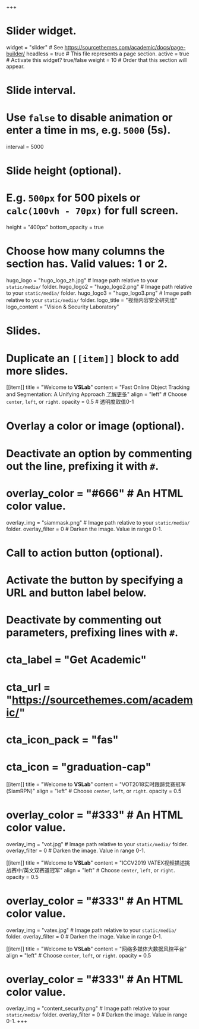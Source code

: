 +++
# Slider widget.
widget = "slider"  # See https://sourcethemes.com/academic/docs/page-builder/
headless = true  # This file represents a page section.
active = true  # Activate this widget? true/false
weight = 10  # Order that this section will appear.

# Slide interval.
# Use `false` to disable animation or enter a time in ms, e.g. `5000` (5s).
interval = 5000

# Slide height (optional).
# E.g. `500px` for 500 pixels or `calc(100vh - 70px)` for full screen.
height = "400px"
bottom_opacity = true

# Choose how many columns the section has. Valid values: 1 or 2.
hugo_logo = "hugo_logo_zh.jpg"  # Image path relative to your `static/media/` folder.
hugo_logo2 = "hugo_logo2.png"  # Image path relative to your `static/media/` folder.
hugo_logo3 = "hugo_logo3.png"  # Image path relative to your `static/media/` folder.
logo_title = "视频内容安全研究组"
logo_content = "Vision & Security Laboratory"

# Slides.
# Duplicate an `[[item]]` block to add more slides.
[[item]]
  title = "Welcome to **VSLab**"
  content = "Fast Online Object Tracking and Segmentation: A Unifying Approach [了解更多](http://www.robots.ox.ac.uk/~qwang/SiamMask/)"
  align = "left"  # Choose `center`, `left`, or `right`.
  opacity = 0.5  # 透明度取值0-1

  # Overlay a color or image (optional).
  #   Deactivate an option by commenting out the line, prefixing it with `#`.
  # overlay_color = "#666"  # An HTML color value.
  overlay_img = "siammask.png"  # Image path relative to your `static/media/` folder.
  overlay_filter = 0  # Darken the image. Value in range 0-1.

  # Call to action button (optional).
  #   Activate the button by specifying a URL and button label below.
  #   Deactivate by commenting out parameters, prefixing lines with `#`.
  # cta_label = "Get Academic"
  # cta_url = "https://sourcethemes.com/academic/"
  # cta_icon_pack = "fas"
  # cta_icon = "graduation-cap"

[[item]]
  title = "Welcome to **VSLab**"
  content = "VOT2018实时跟踪竞赛冠军(SiamRPN)"
  align = "left"  # Choose `center`, `left`, or `right`.
  opacity = 0.5

  # overlay_color = "#333"  # An HTML color value.
  overlay_img = "vot.jpg"  # Image path relative to your `static/media/` folder.
  overlay_filter = 0  # Darken the image. Value in range 0-1.

[[item]]
  title = "Welcome to **VSLab**"
  content = "ICCV2019 VATEX视频描述挑战赛中/英文双赛道冠军"
  align = "left"  # Choose `center`, `left`, or `right`.
  opacity = 0.5

  # overlay_color = "#333"  # An HTML color value.
  overlay_img = "vatex.jpg"  # Image path relative to your `static/media/` folder.
  overlay_filter = 0  # Darken the image. Value in range 0-1.

[[item]]
  title = "Welcome to **VSLab**"
  content = "网络多媒体大数据风控平台"
  align = "left"  # Choose `center`, `left`, or `right`.
  opacity = 0.5

  # overlay_color = "#333"  # An HTML color value.
  overlay_img = "content_security.png"  # Image path relative to your `static/media/` folder.
  overlay_filter = 0  # Darken the image. Value in range 0-1.
+++
